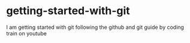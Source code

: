 # getting-started-with-git
I am getting started with git following the github and git guide by coding train on youtube
